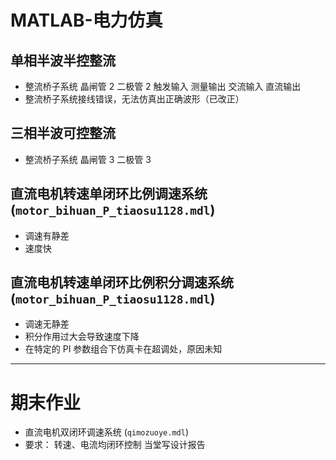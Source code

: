 # MATLAB-电力仿真


## 单相半波半控整流 
- 整流桥子系统
        晶闸管 2
        二极管 2
        触发输入 测量输出 交流输入 直流输出
- 整流桥子系统接线错误，无法仿真出正确波形（已改正）

## 三相半波可控整流
- 整流桥子系统
        晶闸管 3
        二极管 3

## 直流电机转速单闭环比例调速系统(`motor_bihuan_P_tiaosu1128.mdl`)
- 调速有静差
- 速度快


## 直流电机转速单闭环比例积分调速系统 (`motor_bihuan_P_tiaosu1128.mdl`)
- 调速无静差
- 积分作用过大会导致速度下降
- 在特定的 PI 参数组合下仿真卡在超调处，原因未知

-------


# 期末作业
- 直流电机双闭环调速系统 (`qimozuoye.mdl`)
- 要求：
        转速、电流均闭环控制
        当堂写设计报告

